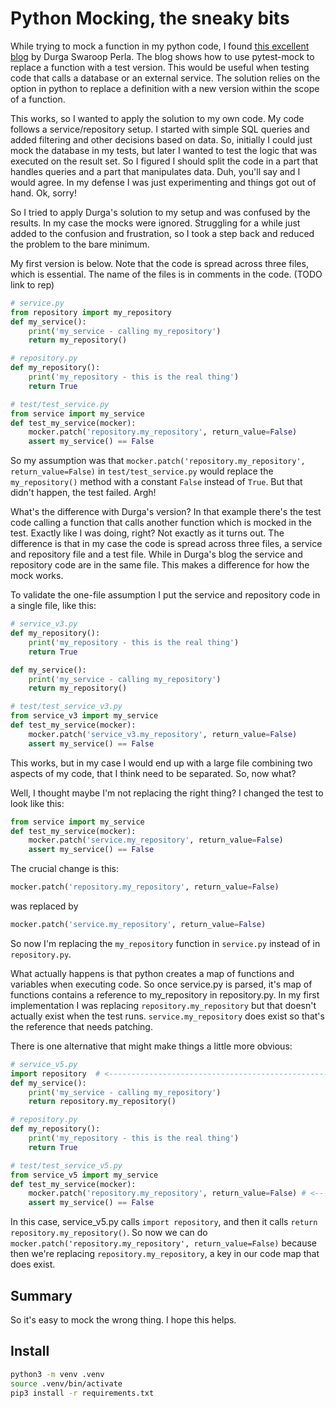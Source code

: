 # Python Mocking, the sneaky bits 

While trying to mock a function in my python code, I found [this excellent blog](https://www.freblogg.com/pytest-functions-mocking-1) by Durga Swaroop Perla.
The blog shows how to use pytest-mock to replace a function with a test version. This would be useful when testing
code that calls a database or an external service. The solution relies on the option in python to replace a definition 
with a new version within the scope of a function. 

This works, so I wanted to apply the solution to my own code. My code follows a service/repository setup. I started
with simple SQL queries and added filtering and other decisions based on data. So, initially I could just mock the 
database in my tests, but later I wanted to test the logic that was executed on the result set. So I figured I 
should split the code in a part that handles queries and a part that manipulates data. Duh, you'll say and I would 
agree. In my defense I was just experimenting and things got out of hand. Ok, sorry!

So I tried to apply Durga's solution to my setup and was confused by the results. In my case the mocks were ignored. Struggling for a while just added to the confusion and frustration, so I took a step back and reduced the problem to the bare minimum. 

My first version is below. Note that the code is spread across three files, which is essential. The name of the files is in comments in the code. (TODO link to rep) 

```python
# service.py
from repository import my_repository
def my_service():
    print('my_service - calling my_repository')
    return my_repository()

# repository.py
def my_repository():
    print('my_repository - this is the real thing')
    return True

# test/test_service.py
from service import my_service
def test_my_service(mocker):
    mocker.patch('repository.my_repository', return_value=False)
    assert my_service() == False
```

So my assumption was that `mocker.patch('repository.my_repository', return_value=False)` in `test/test_service.py` would replace the `my_repository()` method with a constant `False` instead of `True`. But that didn't happen, the test failed. Argh! 

What's the difference with Durga's version? In that example there's the test code calling a function that calls another function which is mocked in the test. Exactly like I was doing, right? Not exactly as it turns out. The difference is that in my case the code is spread across three files, a service and repository file and a test file. While in Durga's blog the service and repository code are in the same file. This makes a difference for how the mock works. 

To validate the one-file assumption I put the service and repository code in a single file, like this:

```python
# service_v3.py
def my_repository():
    print('my_repository - this is the real thing')
    return True

def my_service():
    print('my_service - calling my_repository')
    return my_repository()

# test/test_service_v3.py
from service_v3 import my_service
def test_my_service(mocker):
    mocker.patch('service_v3.my_repository', return_value=False)
    assert my_service() == False
```

This works, but in my case I would end up with a large file combining two aspects of my code, that I think need to be separated. So, now what?

Well, I thought maybe I'm not replacing the right thing? I changed the test to look like this:

```python
from service import my_service
def test_my_service(mocker):
    mocker.patch('service.my_repository', return_value=False)
    assert my_service() == False
```

The crucial change is this:

```python
mocker.patch('repository.my_repository', return_value=False)
```

was replaced by

```python
mocker.patch('service.my_repository', return_value=False)
```

So now I'm replacing the `my_repository` function in `service.py` instead of in `repository.py`. 

What actually happens is that python creates a map of functions and variables when executing code. So once service.py is parsed, it's map of functions contains a reference to my_repository in repository.py. In my first implementation I was replacing `repository.my_repository` but that doesn't actually exist when the test runs. `service.my_repository` does exist so that's the reference that needs patching. 

There is one alternative that might make things a little  more obvious:

```python
# service_v5.py
import repository  # <--------------------------------------------------------------- this is the magic incantation
def my_service():
    print('my_service - calling my_repository')
    return repository.my_repository()

# repository.py
def my_repository():
    print('my_repository - this is the real thing')
    return True

# test/test_service_v5.py
from service_v5 import my_service
def test_my_service(mocker):
    mocker.patch('repository.my_repository', return_value=False) # <------------------ so we can do this
    assert my_service() == False
```

In this case, service_v5.py calls `import repository`, and then it calls `return repository.my_repository()`. So now we can do `mocker.patch('repository.my_repository', return_value=False)` because then we're replacing `repository.my_repository`, a key in our code map that does exist. 

## Summary

So it's easy to mock the wrong thing. I hope this helps. 


## Install

```bash
python3 -m venv .venv
source .venv/bin/activate
pip3 install -r requirements.txt
```

